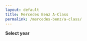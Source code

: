 ```yaml
---
layout: default
title: Mercedes Benz A-Class
permalink: /mercedes-benz/a-class/
---
```

**Select year**


